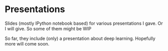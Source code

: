 Presentations
=============

Slides (mostly IPython notebook based) for various presentations I gave. Or I will give. So some of them might be WIP

So far, they include (only) a presentation about deep learning. Hopefully more will come soon.
